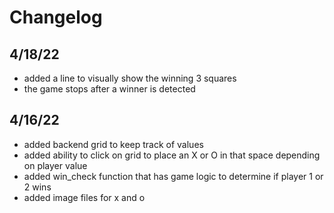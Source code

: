 
# Changelog
## 4/18/22
  * added a line to visually show the winning 3 squares
  * the game stops after a winner is detected
## 4/16/22
  * added backend grid to keep track of values
  * added ability to click on grid to place an X or O in that space depending on player value
  * added win_check function that has game logic to determine if player 1 or 2 wins
  * added image files for x and o
